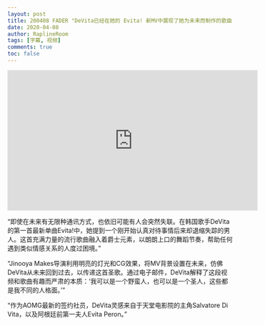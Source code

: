 ```yaml
---
layout: post
title: 200408 FADER "DeVita已经在她的 Evita! 新MV中展现了她为未来而制作的歌曲”
date: 2020-04-08
author: RaplineRoom
tags: [字幕, 视频]
comments: true
toc: false
---
```


<div class='video-container'><iframe width="560" height="315" src="https://www.youtube.com/embed/i66mvf1bh8M" frameborder="0" allow="accelerometer; autoplay; encrypted-media; gyroscope; picture-in-picture" allowfullscreen></iframe></div>

“即使在未来有无限种通讯方式，也依旧可能有人会突然失联。在韩国歌手DeVita的第一首最新单曲Evita!中，她提到一个刚开始认真对待事情后来却退缩失踪的男人。这首充满力量的流行歌曲融入着爵士元素，以朗朗上口的舞蹈节奏，帮助任何遇到类似情感关系的人度过困境。”

“Jinooya Makes导演利用明亮的灯光和CG效果，将MV背景设置在未来，仿佛DeVita从未来回到过去，以传递这首圣歌。通过电子邮件，DeVita解释了这段视频和歌曲有趣而严肃的本质：‘我可以是一个野蛮人，也可以是一个圣人，这些都是我不同的人格面。’”

“作为AOMG最新的签约社员，DeVita灵感来自于天堂电影院的主角Salvatore Di Vita，以及阿根廷前第一夫人Evita Peron。”